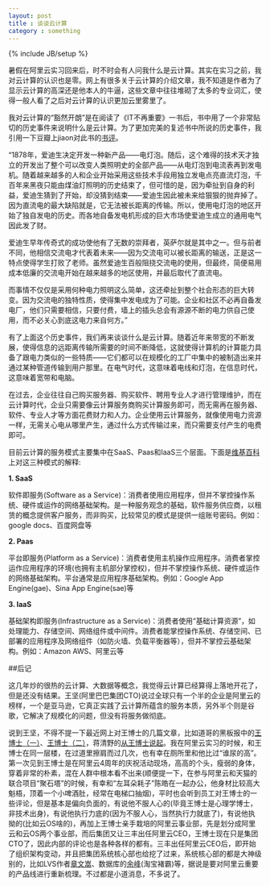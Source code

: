 ```yaml
---
layout: post
title : 谈谈云计算
category : something
---
```

{% include JB/setup %}

暑假在阿里云实习回来后，时不时会有人问我什么是云计算。其实在实习之前，我对云计算的认识也是零。网上有很多关于云计算的介绍文章，我不知道是作者为了显示云计算的高深还是他本人的牛逼，这些文章中往往堆砌了太多的专业词汇，使得一般人看了之后对云计算的认识更加云里雾里了。

我对云计算的“豁然开朗”是在阅读了《IT不再重要》一书后，书中用了一个非常贴切的历史事件来说明什么是云计算。为了更加完美的复述书中所说的历史事件，我引用一下豆瓣上jiaon对此书的[书评](http://book.douban.com/review/1575194/)。

“1878年，爱迪生决定开发一种新产品——电灯泡。随后，这个难得的技术天才独立的开发出了整个可以改变人类照明史的全部产品——从电灯泡到电流表再到发电机。随着越来越多的人和企业开始采用这些技术手段用独立发电点亮直流灯泡，千百年来黑夜只能由煤油灯照明的历史结束了，但可惜的是，因为牵扯到自身的利益，爱迪生猜到了开始，却没猜到结束——爱迪生因此被未来给狠狠的抛弃掉了。因为直流电的最大缺陷就是，它无法被长距离的传输。所以，使用电灯泡的地区开始了独自发电的历史。而各地自备发电机形成的巨大市场使爱迪生成立的通用电气因此发了财。 

爱迪生早年传奇式的成功使他有了无数的崇拜者，英萨尔就是其中之一。但与前者不同，他相信交流电才代表着未来——因为交流电可以被长距离的输送，正是这一特点使得学生打败了老师。虽然爱迪生百般阻挠交流电的使用，但最终，简便易用成本低廉的交流电开始在越来越多的地区使用，并最后取代了直流电。 

而事情不仅仅是采用何种电力照明这么简单，这还牵扯到整个社会形态的巨大转变。因为交流电的独特性质，使得集中发电成为了可能。企业和社区不必再自备发电厂，他们只需要相信，只要付费，墙上的插头总会有源源不断的电力供自己使用，而不必关心到底这电力来自何方。”

有了上面这个历史事件，我们再来谈谈什么是云计算。随着近年来带宽的不断发展，使得信息的远距离传输所需要的时间不断降低，这就使得计算机的计算能力具备了跟电力类似的一些特质——它们都可以在规模化的工厂中集中的被制造出来并通过某种管道传输到用户那里。在电气时代，这意味着电线和灯泡，在信息时代，这意味着宽带和电脑。

在过去，企业往往自己购买服务器、购买软件、聘用专业人才进行管理维护，而在云计算时代，企业只需要像云计算服务商购买计算服务即可，而无需再在服务器、软件、专业人才等方面花费财力和人力。企业使用云计算服务，就像使用电力资源一样，无需关心电从哪里产生，通过什么方式传输过来，而只需要支付产生的电费即可。

目前云计算的服务模式主要集中在SaaS、Paas和IaaS三个层面。下面是[维基百科](http://zh.wikipedia.org/wiki/%E9%9B%B2%E7%AB%AF%E9%81%8B%E7%AE%97)上对这三种模式的解释:

**1. SaaS**

软件即服务(Software as a Service)：消费者使用应用程序，但并不掌控操作系统、硬件或运作的网络基础架构。是一种服务观念的基础，软件服务供应商，以租赁的概念提供客户服务，而非购买，比较常见的模式是提供一组账号密码。例如：google docs、百度网盘等

**2. Paas**

平台即服务(Platform as a Service)：消费者使用主机操作应用程序。消费者掌控运作应用程序的环境(也拥有主机部分掌控权)，但并不掌控操作系统、硬件或运作的网络基础架构。平台通常是应用程序基础架构。例如：Google App Engine(gae)、Sina App Engine(sae)等

**3. IaaS**

基础架构即服务(Infrastructure as a Service)：消费者使用“基础计算资源”，如处理能力、存储空间、网络组件或中间件。消费者能掌控操作系统、存储空间、已部署的应用程序及网络组件（如防火墙、负载平衡器等），但并不掌控云基础架构。例如：Amazon AWS、阿里云等

##后记

这几年炒的很热的云计算、大数据等概念，我觉得云计算已经算得上落地开花了，但是还没有结果。王坚(阿里巴巴集团CTO)说过全球只有一个半的企业是阿里云的榜样，一个是亚马逊，它真正实践了云计算所蕴含的服务本质，另外半个则是谷歌，它解决了规模化的问题，但没有将服务做彻底。

说到王坚，不得不提一下最近网上对王博士的几篇文章，比如道哥的黑板报中的[王博士（一）](http://zhuanlan.zhihu.com/taosay/19612852)、[王博士（二）](http://zhuanlan.zhihu.com/taosay/19616715)，蒋清野的[从王博士说起](http://www.qyjohn.net/?p=3436)。我在阿里云实习的时候，和王博士在同一层楼，在过道里擦肩而过几次，也有幸在厕所里和他比过“谁尿的高”。第一次见到王博士是在阿里云4周年的庆祝活动现场，高高的个头，瘦弱的身体，穿着非常的朴素，混在人群中根本看不出来(顺便提一下，在参与阿里云和天猫的联合项目“聚石塔”的时候，有幸和“左耳朵耗子”陈皓在一起办公，他身材比较高大魁梧，顶着一个小啤酒肚，经常在电梯口抽烟)，平时也会听到员工对王博士的一些评论，但是基本是偏向负面的，有说他不服人心的(毕竟王博士是心理学博士，非技术出身)，有说他执行力底的(因为不服人心，当然执行力就底了)，有说他执拗的(比如云OS啥的)，再加上王博士亲手栽培的阿里云事业部，先是划分成阿里云和云OS两个事业部，而后集团又让三丰出任阿里云CEO，王博士现在只是集团CTO了，因此内部的评论也是各种各样的都有。三丰出任阿里云CEO后，即开始了组织架构变动，并且把集团系统核心部也给挖了过来，系统核心部的都是大神级别的，比如LVS作者[章文嵩](http://weibo.com/wensong8)、数据库的[余峰](http://weibo.com/tchuba)(淘宝褚霸)等，据说是要对阿里云重要的产品线进行重新梳理。不过都是小道消息，不多说了。